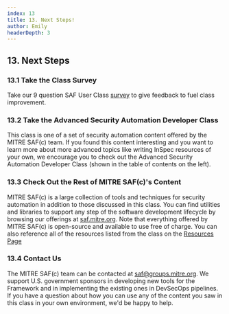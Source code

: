 ```yaml
---
index: 13
title: 13. Next Steps!
author: Emily
headerDepth: 3
---
```


## 13. Next Steps

### 13.1 Take the Class Survey
Take our 9 question SAF User Class [survey](https://forms.office.com/g/UxNr3nhtcm) to give feedback to fuel class improvement.

### 13.2 Take the Advanced Security Automation Developer Class
This class is one of a set of security automation content offered by the MITRE SAF(c) team. If you found this content interesting and you want to learn more about more advanced topics like writing InSpec resources of your own, we encourage you to check out the Advanced Security Automation Developer Class (shown in the table of contents on the left).

### 13.3 Check Out the Rest of MITRE SAF(c)'s Content
MITRE SAF(c) is a large collection of tools and techniques for security automation in addition to those discussed in this class. You can find utilities and libraries to support any step of the software development lifecycle by browsing our offerings at [saf.mitre.org](https://saf.mitre.org). Note that everything offered by MITRE SAF(c) is open-source and available to use free of charge. You can also reference all of the resources listed from the class on the [Resources Page](../../resources/README.md)

### 13.4 Contact Us
The MITRE SAF(c) team can be contacted at [saf@groups.mitre.org](mailto:saf@groups.mitre.org). We support U.S. government sponsors in developing new tools for the Framework and in implementing the existing ones in DevSecOps pipelines. If you have a question about how you can use any of the content you saw in this class in your own environment, we'd be happy to help.
